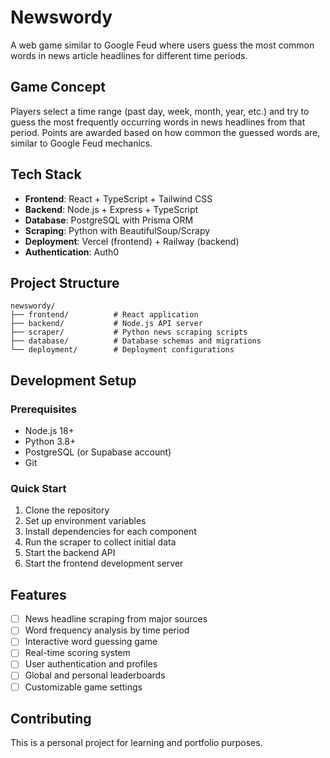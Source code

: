 # Newswordy

A web game similar to Google Feud where users guess the most common words in news article headlines for different time periods.

## Game Concept

Players select a time range (past day, week, month, year, etc.) and try to guess the most frequently occurring words in news headlines from that period. Points are awarded based on how common the guessed words are, similar to Google Feud mechanics.

## Tech Stack

- **Frontend**: React + TypeScript + Tailwind CSS
- **Backend**: Node.js + Express + TypeScript
- **Database**: PostgreSQL with Prisma ORM
- **Scraping**: Python with BeautifulSoup/Scrapy
- **Deployment**: Vercel (frontend) + Railway (backend)
- **Authentication**: Auth0

## Project Structure

```
newswordy/
├── frontend/          # React application
├── backend/           # Node.js API server
├── scraper/           # Python news scraping scripts
├── database/          # Database schemas and migrations
└── deployment/        # Deployment configurations
```

## Development Setup

### Prerequisites
- Node.js 18+
- Python 3.8+
- PostgreSQL (or Supabase account)
- Git

### Quick Start
1. Clone the repository
2. Set up environment variables
3. Install dependencies for each component
4. Run the scraper to collect initial data
5. Start the backend API
6. Start the frontend development server

## Features

- [ ] News headline scraping from major sources
- [ ] Word frequency analysis by time period
- [ ] Interactive word guessing game
- [ ] Real-time scoring system
- [ ] User authentication and profiles
- [ ] Global and personal leaderboards
- [ ] Customizable game settings

## Contributing

This is a personal project for learning and portfolio purposes.
